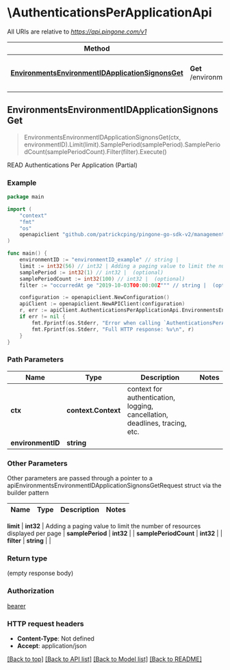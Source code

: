 # \AuthenticationsPerApplicationApi

All URIs are relative to *https://api.pingone.com/v1*

Method | HTTP request | Description
------------- | ------------- | -------------
[**EnvironmentsEnvironmentIDApplicationSignonsGet**](AuthenticationsPerApplicationApi.md#EnvironmentsEnvironmentIDApplicationSignonsGet) | **Get** /environments/{environmentID}/applicationSignons | READ Authentications Per Application (Partial)



## EnvironmentsEnvironmentIDApplicationSignonsGet

> EnvironmentsEnvironmentIDApplicationSignonsGet(ctx, environmentID).Limit(limit).SamplePeriod(samplePeriod).SamplePeriodCount(samplePeriodCount).Filter(filter).Execute()

READ Authentications Per Application (Partial)

### Example

```go
package main

import (
    "context"
    "fmt"
    "os"
    openapiclient "github.com/patrickcping/pingone-go-sdk-v2/management"
)

func main() {
    environmentID := "environmentID_example" // string | 
    limit := int32(56) // int32 | Adding a paging value to limit the number of resources displayed per page (optional)
    samplePeriod := int32(1) // int32 |  (optional)
    samplePeriodCount := int32(100) // int32 |  (optional)
    filter := "occurredAt ge "2019-10-03T00:00:00Z""" // string |  (optional)

    configuration := openapiclient.NewConfiguration()
    apiClient := openapiclient.NewAPIClient(configuration)
    r, err := apiClient.AuthenticationsPerApplicationApi.EnvironmentsEnvironmentIDApplicationSignonsGet(context.Background(), environmentID).Limit(limit).SamplePeriod(samplePeriod).SamplePeriodCount(samplePeriodCount).Filter(filter).Execute()
    if err != nil {
        fmt.Fprintf(os.Stderr, "Error when calling `AuthenticationsPerApplicationApi.EnvironmentsEnvironmentIDApplicationSignonsGet``: %v\n", err)
        fmt.Fprintf(os.Stderr, "Full HTTP response: %v\n", r)
    }
}
```

### Path Parameters


Name | Type | Description  | Notes
------------- | ------------- | ------------- | -------------
**ctx** | **context.Context** | context for authentication, logging, cancellation, deadlines, tracing, etc.
**environmentID** | **string** |  | 

### Other Parameters

Other parameters are passed through a pointer to a apiEnvironmentsEnvironmentIDApplicationSignonsGetRequest struct via the builder pattern


Name | Type | Description  | Notes
------------- | ------------- | ------------- | -------------

 **limit** | **int32** | Adding a paging value to limit the number of resources displayed per page | 
 **samplePeriod** | **int32** |  | 
 **samplePeriodCount** | **int32** |  | 
 **filter** | **string** |  | 

### Return type

 (empty response body)

### Authorization

[bearer](../README.md#bearer)

### HTTP request headers

- **Content-Type**: Not defined
- **Accept**: application/json

[[Back to top]](#) [[Back to API list]](../README.md#documentation-for-api-endpoints)
[[Back to Model list]](../README.md#documentation-for-models)
[[Back to README]](../README.md)

